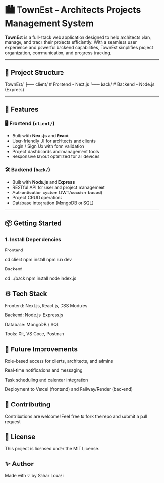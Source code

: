 # 🏙️ TownEst – Architects Projects Management System

**TownEst** is a full-stack web application designed to help architects plan, manage, and track their projects efficiently. With a seamless user experience and powerful backend capabilities, TownEst simplifies project organization, communication, and progress tracking.

---

## 🧱 Project Structure
TownEst/
├── client/ # Frontend - Next.js
└── back/ # Backend - Node.js (Express)


---

## 🚀 Features

### 🖥️ Frontend (`client/`)
- Built with **Next.js** and **React**
- User-friendly UI for architects and clients
- Login / Sign Up with form validation
- Project dashboards and management tools
- Responsive layout optimized for all devices

### 🛠️ Backend (`back/`)
- Built with **Node.js** and **Express**
- RESTful API for user and project management
- Authentication system (JWT/session-based)
- Project CRUD operations
- Database integration (MongoDB or SQL)

---

## 📦 Getting Started

### 1. Install Dependencies
Frontend

cd client
npm install
npm run dev

Backend

cd ../back
npm install
node index.js

## ⚙️ Tech Stack
Frontend: Next.js, React.js, CSS Modules

Backend: Node.js, Express.js

Database: MongoDB / SQL

Tools: Git, VS Code, Postman

## 📌 Future Improvements
Role-based access for clients, architects, and admins

Real-time notifications and messaging

Task scheduling and calendar integration

Deployment to Vercel (frontend) and Railway/Render (backend)

## 🙌 Contributing
Contributions are welcome! Feel free to fork the repo and submit a pull request.

## 📄 License
This project is licensed under the MIT License.

## ✨ Author
Made with 💡 by Sahar Louazi




